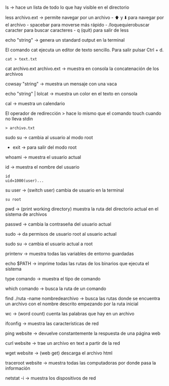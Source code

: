 ls -> hace un lista de todo lo que hay visible en el directorio

less archivo.ext -> permite navegar por un archivo
    - ⬆️ y ⬇️ para navegar por el archivo
    - spacebar para moverse más rápido
    - /loquequierobuscar caracter para buscar caracteres
    - q (quit) para salir de less

echo "string" -> genera un standard output en la terminal

El comando cat ejecuta un editor de texto sencillo. Para salir pulsar Ctrl + d.

    cat > text.txt

cat archivo.ext archivo.ext -> muestra en consola la concatenación de los archivos

cowsay "string" -> muestra un mensaje con una vaca

echo "string" | lolcat -> muestra un color en el texto en consola

cal -> muestra un calendario

El operador de redirección > hace lo mismo que el comando touch cuando no lleva stdin

    > archivo.txt

sudo su -> cambia al usuario al modo root

- exit -> para salir del modo root

whoami -> muestra el usuario actual

id -> muestra el nombre del usuario

    id
    uid=1000(user)...

su user -> (switch user) cambia de usuario en la terminal

    su root

pwd -> (print working directory) muestra la ruta del directorio actual en el sistema de archivos

passwd -> cambia la contraseña del usuario actual

sudo -> da permisos de usuario root al usuario actual

sudo su -> cambia el usuario actual a root

printenv -> muestra todas las variables de entorno guardadas

echo $PATH -> imprime todas las rutas de los binarios que ejecuta el sistema

type comando -> muestra el tipo de comando

which comando -> busca la ruta de un comando

find ./ruta -name nombredearchivo -> busca las rutas donde se encuentra un archivo con el nombre descrito empezando por la ruta inicial

wc -> (word count) cuenta las palabras que hay en un archivo

ifconfig -> muestra las características de red

ping website -> devuelve constantemente la respuesta de una página web

curl website -> trae un archivo en text a partir de la red

wget website -> (web get) descarga el archivo html

traceroot website -> muestra todas las computadoras por donde pasa la información

netstat -i -> muestra los dispositivos de red